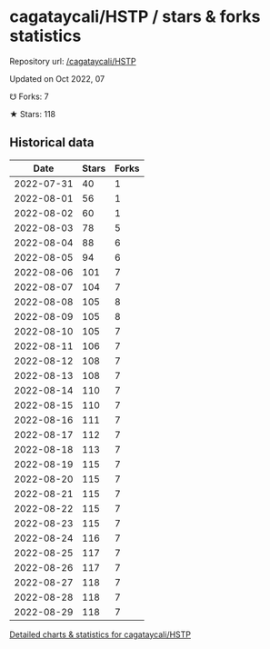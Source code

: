# cagataycali/HSTP / stars & forks statistics

Repository url: [/cagataycali/HSTP](https://github.com/cagataycali/HSTP)

Updated on Oct 2022, 07

☋ Forks: 7

★ Stars: 118

## Historical data
| Date | Stars | Forks |
|------|-------|-------|
| 2022-07-31 | 40 | 1 | 
| 2022-08-01 | 56 | 1 | 
| 2022-08-02 | 60 | 1 | 
| 2022-08-03 | 78 | 5 | 
| 2022-08-04 | 88 | 6 | 
| 2022-08-05 | 94 | 6 | 
| 2022-08-06 | 101 | 7 | 
| 2022-08-07 | 104 | 7 | 
| 2022-08-08 | 105 | 8 | 
| 2022-08-09 | 105 | 8 | 
| 2022-08-10 | 105 | 7 | 
| 2022-08-11 | 106 | 7 | 
| 2022-08-12 | 108 | 7 | 
| 2022-08-13 | 108 | 7 | 
| 2022-08-14 | 110 | 7 | 
| 2022-08-15 | 110 | 7 | 
| 2022-08-16 | 111 | 7 | 
| 2022-08-17 | 112 | 7 | 
| 2022-08-18 | 113 | 7 | 
| 2022-08-19 | 115 | 7 | 
| 2022-08-20 | 115 | 7 | 
| 2022-08-21 | 115 | 7 | 
| 2022-08-22 | 115 | 7 | 
| 2022-08-23 | 115 | 7 | 
| 2022-08-24 | 116 | 7 | 
| 2022-08-25 | 117 | 7 | 
| 2022-08-26 | 117 | 7 | 
| 2022-08-27 | 118 | 7 | 
| 2022-08-28 | 118 | 7 | 
| 2022-08-29 | 118 | 7 | 


[Detailed charts & statistics for cagataycali/HSTP](https://reviewgithub.com/rep/cagataycali/HSTP)
